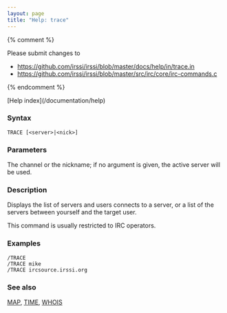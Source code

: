 ```yaml
---
layout: page
title: "Help: trace"
---
```


{% comment %}

Please submit changes to
- https://github.com/irssi/irssi/blob/master/docs/help/in/trace.in
- https://github.com/irssi/irssi/blob/master/src/irc/core/irc-commands.c


{% endcomment %}
<nav markdown="1">
[Help index](/documentation/help)
</nav>

### Syntax ###

<div class="highlight irssisyntax"><pre style="\-\-cmdlen:5ch"><code><span class="synB">TRACE</span> <span class="syn10">[<span class="syn09">&lt;server></span>|<span class="syn09">&lt;nick></span>]</span></code></pre></div>



### Parameters ###

The channel or the nickname; if no argument is given, the active server
will be used.

### Description ###

Displays the list of servers and users connects to a server, or a list of
the servers between yourself and the target user.

This command is usually restricted to IRC operators.

### Examples ###

    /TRACE
    /TRACE mike
    /TRACE ircsource.irssi.org

### See also ###
[MAP](/documentation/help/map), [TIME](/documentation/help/time), [WHOIS](/documentation/help/whois)

